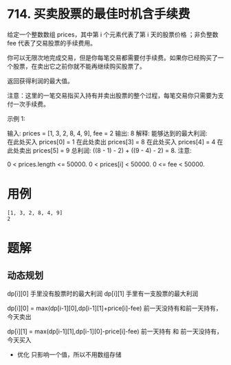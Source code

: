 # 714. 买卖股票的最佳时机含手续费
给定一个整数数组 prices，其中第 i 个元素代表了第 i 天的股票价格 ；非负整数 fee 代表了交易股票的手续费用。

你可以无限次地完成交易，但是你每笔交易都需要付手续费。如果你已经购买了一个股票，在卖出它之前你就不能再继续购买股票了。

返回获得利润的最大值。

注意：这里的一笔交易指买入持有并卖出股票的整个过程，每笔交易你只需要为支付一次手续费。

示例 1:

输入: prices = [1, 3, 2, 8, 4, 9], fee = 2
输出: 8
解释: 能够达到的最大利润:  
在此处买入 prices[0] = 1
在此处卖出 prices[3] = 8
在此处买入 prices[4] = 4
在此处卖出 prices[5] = 9
总利润: ((8 - 1) - 2) + ((9 - 4) - 2) = 8.
注意:

0 < prices.length <= 50000.
0 < prices[i] < 50000.
0 <= fee < 50000.


# 用例
```
[1, 3, 2, 8, 4, 9]
2
```



# 题解

## 动态规划

dp[i][0] 手里没有股票时的最大利润
dp[i][1] 手里有一支股票的最大利润

dp[i][0] = max(dp[i-1][0],dp[i-1][1]+price[i]-fee)
前一天没持有和前一天持有，今天卖出

dp[i][1] = max(dp[i-1][1],dp[i-1][0]-price[i]-fee)
前一天持有 和 前一天没持有，今天买入

- 优化
只影响一个值，所以不用数组存储

